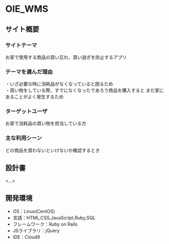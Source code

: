 # OIE_WMS

## サイト概要
### サイトテーマ
お家で使用する商品の買い忘れ、買い過ぎを防止するアプリ

### テーマを選んだ理由
・いざ必要な時に消耗品がなくなっていると困るため  
・買い物をしている際、すでになくなったであろう商品を購入すると まだ家にあることがよく発生するため

### ターゲットユーザ
お家で消耗品の買い物を担当している方

### 主な利用シーン
どの商品を買わないといけないか確認するとき

## 設計書
<...>

## 開発環境
- OS：Linux(CentOS)
- 言語：HTML,CSS,JavaScript,Ruby,SQL
- フレームワーク：Ruby on Rails
- JSライブラリ：jQuery
- IDE：Cloud9
